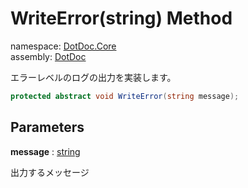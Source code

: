 ﻿# WriteError\(string\) Method

namespace: [DotDoc\.Core](../../DotDoc.Core.md)<br />
assembly: [DotDoc](../../../DotDoc.md)

エラーレベルのログの出力を実装します。

```csharp
protected abstract void WriteError(string message);
```

## Parameters

__message__ : [string](https://docs.microsoft.com/dotnet/api/System.String)

出力するメッセージ

